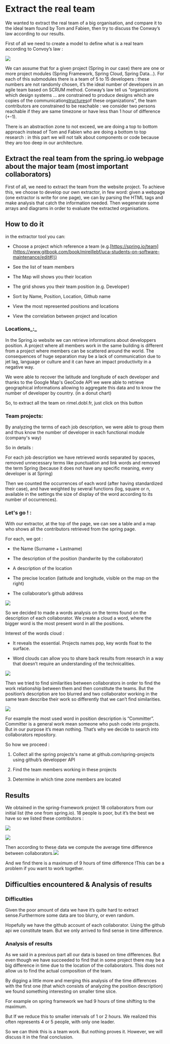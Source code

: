 # **Extract the real team**

We wanted to extract the real team of a big organisation, and compare it to the ideal team found by Tom and Fabien, then try to discuss the Conway’s law according to our results.

First of all we need to create a model to define what is a real team according to Convoy’s law :

![](https://lh5.googleusercontent.com/Dp4OU7-zov2DpQUfG-aY5ynyxBUqxMUzlCyItzWEzGQQzwSvePWxbETZCJ75b9UXYzOUjLJ3uHxZ3TxFNRqT350hcbGwUGgIawr9_iGQgA_xr2g8oIRhIy-iQqg7VxHPNvvh73lw)

We can assume that for a given project \(Spring in our case\) there are one or more project modules \(Spring Framework, Spring Cloud, Spring Data…\). For each of this submodules there is a team of 5 to 15 developers : these numbers are not randomly chosen, it’s the ideal number of developers in an agile team based on SCRUM method. Conway’s law tell us “organizations which design systems ... are constrained to produce designs which are copies of the communication[structures](https://en.wikipedia.org/wiki/Organizational_structure)of these organizations”, the team contributors are constrained to be reachable : we consider two persons reachable if they are same timezone or have less than 1 hour of difference \(+-1\).

There is an abstraction zone to not exceed, we are doing a top to bottom approach instead of Tom and Fabien who are doing a bottom to top research : in this part we will not talk about components or code because they aro too deep in our architecture.

## Extract the real team from the spring.io webpage about the major team \(most important collaborators\)

First of all, we need to extract the team from the website project. To achieve this, we choose to develop our own extractor, in few word: given a webpage \(one extractor is write for one page\), we can by parsing the HTML tags and make analysis that catch the information needed. Then wegenerate some arrays and diagrams in order to evaluate the extracted organisations.

## How to do it

in the extractor tool you can:

* Choose a project which reference a team \(e.g.[https://spring.io/team](https://www.gitbook.com/book/mireillebf/uca-students-on-software-maintenance/edit#)\)

* See the list of team members

* The Map will shows you their location

* The grid shows you their team position \(e.g. Developer\)

* Sort by Name, Position, Location, Github name

* View the most represented positions and locations

* View the correlation between project and location

### Locations_:_

In the Spring.io website we can retrieve informations about developpers position. A project where all members work in the same building is different from a project where members can be scattered around the world. The consequences of huge separation may be a lack of communication due to jet lag, language or culture and it can have an impact productivity in a negative way.

We were able to recover the latitude and longitude of each developer and thanks to the Google Map's GeoCode API we were able to retrieve geographical informations allowing to aggregate this data and to know the number of developer by country. \(in a donut chart\)

So, to extract all the team on rimel.dobl.fr, just click on this button

### Team projects:

By analyzing the terms of each job description, we were able to group them and thus know the number of developer in each functional module \(company's way\)

So in details :

For each job description we have retrieved words separated by spaces, removed unnecessary terms like punctuation and link words and removed the term Spring \(because it does not have any specific meaning, every developer is at Spring\)

Then we counted the occurrences of each word \(after having standardized their case\), and have weighted by several functions \(log, square or n, available in the settings the size of display of the word according to its number of occurrences\).

### Let's go ! :

With our extractor, at the top of the page, we can see a table and a map who shows all the contributors retrieved from the spring page.

For each, we got :

* the Name \(Surname + Lastname\)

* The description of the position \(handwrite by the collaborator\)

* A description of the location

* The precise location \(latitude and longitude, visible on the map on the right\)

* The collaborator’s github address

![](https://lh4.googleusercontent.com/XNjBt__q7qyj2oQRQYYQsms_j9f7t-jVGKYJvlooLSFkktaPU6FK_I-7hSyUkIaw-exooBIXBSD3bh0TwmlFNbzxqATB3VdD4UY3c1ttVibe0DtK41Tk_P2HYwgcTVVc859mSeEq)

So we decided to made a words analysis on the terms found on the description of each collaborator. We create a cloud a word, where the bigger word is the most present word in all the positions.

Interest of the words cloud :

* It reveals the essential. Projects names pop, key words float to the surface.

* Word clouds can allow you to share back results from research in a way that doesn’t require an understanding of the technicalities.

![](https://lh3.googleusercontent.com/WcFoXPkRVInDtJSBld6hQYLIEi4hhcfSrJAEFkYFitvlOI1jWblhZ1LVUVq80y-Zaf9AQeDqbDFygNaTOuMvKDWnrcsb45oGkm5VlD75hNJ9MtlKgOrWGThWLqMJdlwQOlzBw_hz)

Then we tried to find similarities between collaborators in order to find the work relationship between them and then constitute the teams. But the position’s description are too blurred and two collaborator working in the same team describe their work so differently that we can’t find similarities.

![](https://lh6.googleusercontent.com/cEB6gUP40nmtv3YVcB7zmWaM7G5FGOKA78d0-D71qyBE3eS5Ww1m1KIjKk3EhelnobDmzM5ErBVO9_TgrVNqxaTLAvOY_U8Q6k_s2KKsx9S4fejGFSehV2kG--KETVOpf2ARzR_H)

For example the most used word in position description is “Committer”. Committer is a general work mean someone who push code into projects. But in our purpose it’s mean nothing. That’s why we decide to search into collaborators repository.

So how we proceed :

1. Collect all the spring projects's name at github.com/spring-projects using github’s developper API

2. Find the team members working in these projects

3. Determine in which time zone members are located

## Results

We obtained in the spring-framework project 18 collaborators from our initial list \(the one from spring.io\). 18 people is poor, but it’s the best we have so we listed these contributors :

![](https://lh6.googleusercontent.com/IBf99yKrnBc7O8Cot4bB6GGTzscaFanvfssTT4UY6SWQL3PcLPHzOFpaORoetqj9tkJm7OOCihrRH2N4swxHvznikyLBO-tUW896duf_vEhnitBxiaSxojKHWT78D_T-kSPXnoUP)

![](https://lh4.googleusercontent.com/H14dxxLPd4Hptpfg_rcbym0jU9EFOEsFpggZ15cNKESRhR5WVBEduIUkoKymO6wW-BEdPJp2tAStWONOENawUZOI7tlBDFIfUecy2o4hVqDNfzIIq8GTK0TGVZ2AmkYg13V1sfvO)

Then according to these data we compute the average time difference between collaborators.![](https://lh4.googleusercontent.com/3muWtfPvnGRwx4rF6qBHlWa5e87kEcJn6Pn4acOpjbdisKeiLLmcWsQCFFP1Ki8EeGcHkEtP66qNPmi864jhOgORfte0WOSE4el4NEIAQYi5EuCyxN3N1PJneIVAFRAynQOI0xrV)

And we find there is a maximum of 9 hours of time difference !This can be a problem if you want to work together.

## Difficulties encountered & Analysis of results

### Difficulties

Given the poor amount of data we have it’s quite hard to extract sense.Furthermore some data are too blurry, or even random.

Hopefully we have the github account of each collaborator. Using the github api we constitute team. But we only arrived to find sense in time difference.

### Analysis of results

As we said in a previous part all our data is based on time differences. But even though we have succeeded to find that in some project there may be a big difference in time due to the location of the collaborators. This does not allow us to find the actual composition of the team.

By digging a little more and merging this analysis of the time differences with the first one \(that which consists of analyzing the position description\) we found something interesting on smaller time slice.

For example on spring framework we had 9 hours of time shifting to the maximum.

But If we reduce this to smaller intervals of 1 or 2 hours. We realized this often represents 4 or 5 people, with only one leader.

So we can think this is a team work. But nothing proves it. However, we will discuss it in the final conclusion.


